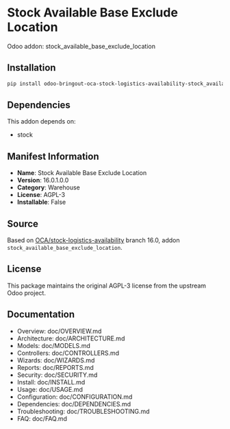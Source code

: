 # Stock Available Base Exclude Location

Odoo addon: stock_available_base_exclude_location

## Installation

```bash
pip install odoo-bringout-oca-stock-logistics-availability-stock_available_base_exclude_location
```

## Dependencies

This addon depends on:
- stock

## Manifest Information

- **Name**: Stock Available Base Exclude Location
- **Version**: 16.0.1.0.0
- **Category**: Warehouse
- **License**: AGPL-3
- **Installable**: False

## Source

Based on [OCA/stock-logistics-availability](https://github.com/OCA/stock-logistics-availability) branch 16.0, addon `stock_available_base_exclude_location`.

## License

This package maintains the original AGPL-3 license from the upstream Odoo project.

## Documentation

- Overview: doc/OVERVIEW.md
- Architecture: doc/ARCHITECTURE.md
- Models: doc/MODELS.md
- Controllers: doc/CONTROLLERS.md
- Wizards: doc/WIZARDS.md
- Reports: doc/REPORTS.md
- Security: doc/SECURITY.md
- Install: doc/INSTALL.md
- Usage: doc/USAGE.md
- Configuration: doc/CONFIGURATION.md
- Dependencies: doc/DEPENDENCIES.md
- Troubleshooting: doc/TROUBLESHOOTING.md
- FAQ: doc/FAQ.md
